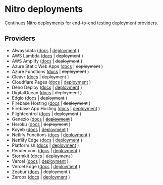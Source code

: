 # Nitro deployments

Continues [Nitro](https://nitro.unjs.io/) deployments for end-to-end testing deployment providers.

## Providers

<!-- automd:deployments -->

- Alwaysdata ([docs](https://nitro.unjs.io/deploy/providers/alwaysdata) | [deployment](https://nitro.alwaysdata.net/base/) )
- AWS Lambda ([docs](https://nitro.unjs.io/deploy/providers/aws) | ~~deployment~~ )
- AWS Amplify ([docs](https://nitro.unjs.io/deploy/providers/aws-amplify) | ~~deployment~~ )
- Azure Static Web Apps ([docs](https://nitro.unjs.io/deploy/providers/azure#azure-static-web-apps) | ~~deployment~~ )
- Azure Functions ([docs](https://nitro.unjs.io/deploy/providers/azure#azure-functions) | ~~deployment~~ )
- Cleavr ([docs](https://nitro.unjs.io/deploy/providers/cleavr) | ~~deployment~~ )
- Cloudflare Pages ([docs](https://nitro.unjs.io/deploy/providers/cloudflare) | [deployment](https://nitro-deployment.pages.dev/base/) )
- Deno Deploy ([docs](https://nitro.unjs.io/deploy/providers/deno-deploy) | [deployment](https://nitro.deno.dev/base/) )
- DigitalOcean ([docs](https://nitro.unjs.io/deploy/providers/digitalocean) | ~~deployment~~ )
- Edgio ([docs](https://nitro.unjs.io/deploy/providers/edgio) | ~~deployment~~ )
- Firebase Hosting ([docs](https://nitro.unjs.io/deploy/providers/firebase) | ~~deployment~~ )
- Firebase App Hosting ([docs](https://nitro.unjs.io/deploy/providers/firebase) | [deployment](https://nitro-app--nitro-949b8.europe-west4.hosted.app/base/) )
- Flightcontrol ([docs](https://nitro.unjs.io/deploy/providers/flightcontrol) | ~~deployment~~ )
- Genezio ([docs](https://nitro.unjs.io/deploy/providers/genezio) | [~~deployment~~](https://0c2321a6-8af4-4d6b-bda9-46d197865f05.eu-central-1.cloud.genez.io/base/) )
- Heroku ([docs](https://nitro.unjs.io/deploy/providers/heroku) | ~~deployment~~ )
- Koyeb ([docs](https://nitro.unjs.io/deploy/providers/koyeb) | [deployment](https://shy-constancy-pi0-229c4ed6.koyeb.app/base/) )
- Netlify Functions ([docs](https://nitro.unjs.io/deploy/providers/netlify) | [deployment](https://nitro-deployment.netlify.app/base/) )
- Netflify Edge ([docs](https://nitro.unjs.io/deploy/providers/netlify#netlify-edge-functions) | [deployment](https://nitro-deployment-edge.netlify.app/base/) )
- Platform.sh ([docs](https://nitro.build/deploy/providers/platform-sh) | [deployment](https://main-bvxea6i-gtpvl3hzdfys2.de-2.platformsh.site/base/) )
- Render.com ([docs](https://nitro.unjs.io/deploy/providers/render) | [deployment](https://nitro-app.onrender.com/base/) )
- Stormkit ([docs](https://nitro.unjs.io/deploy/providers/stormkit) | [~~deployment~~](https://nitro.stormkit.dev/base/) )
- Vercel ([docs](https://nitro.unjs.io/deploy/providers/vercel) | [deployment](https://nitro-app.vercel.app/base/) )
- Vercel Edge ([docs](https://nitro.unjs.io/deploy/providers/vercel#vercel-edge-functions) | [deployment](https://nitro-app-edge.vercel.app/base/) )
- Zeabur ([docs](https://nitro.unjs.io/deploy/providers/zeabur) | ~~deployment~~ )
- Zerops ([docs](https://nitro.unjs.io/deploy/providers/zerops) | [deployment](https://app-a46-3000.prg1.zerops.app/base/) )

<!-- /automd -->
